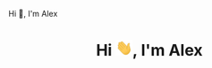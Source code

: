 Hi 👋, I'm Alex
<h1 align="center">Hi <img src="https://raw.githubusercontent.com/ABSphreak/ABSphreak/master/gifs/Hi.gif" width="30px">, I'm Alex </h1>
<!--
**circulin/circulin** is a ✨ _special_ ✨ repository because its `README.md` (this file) appears on your GitHub profile.

Here are some ideas to get you started:

- 🔭 I’m currently working on ...
- 🌱 I’m currently learning ...
- 👯 I’m looking to collaborate on ...
- 🤔 I’m looking for help with ...
- 💬 Ask me about ...
- 📫 How to reach me: ...
- 😄 Pronouns: ...
- ⚡ Fun fact: ...
-->
